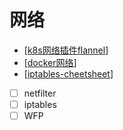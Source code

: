 # 网络

- [[k8s网络插件flannel]]
- [[docker网络]]
- [[iptables-cheetsheet]]
- [ ] netfilter
- [ ] iptables
- [ ] WFP

[//begin]: # "Autogenerated link references for markdown compatibility"
[k8s网络插件flannel]: ../工具/k8s/k8s网络插件flannel.md "k8s网络插件flannel"
[docker网络]: ../工具/docker/docker网络.md "docker 网络"
[iptables-cheetsheet]: ../cheetsheets/iptables-cheetsheet.md "iptables(8) - Linux man page"
[//end]: # "Autogenerated link references"
